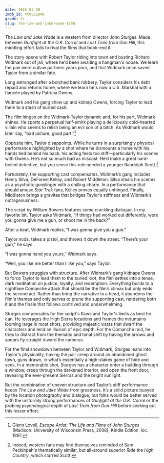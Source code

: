 ```yaml
---
date: 2025-02-28
imdb_id: tt0051848
grade: C+
slug: the-law-and-jake-wade-1958
---
```


_The Law and Jake Wade_ is a western from director John Sturges. Made between <span data-imdb-id="tt0050468">_Gunfight at the O.K. Corral_</span> and <span data-imdb-id="tt0052993">_Last Train from Gun Hill_</span>, this middling effort fails to rival the films that book-end it.

The story opens with Robert Taylor riding into town and busting Richard Widmark out of jail, where he'd been awaiting a hangman's noose. We learn the pair were outlaw partners years prior, and that Widmark once saved Taylor from a similar fate. 

Long estranged after a botched bank robbery, Taylor considers his debt repaid and returns home, where we learn he's now a U.S. Marshal with a fiancée played by Patricia Owens.

Widmark and his gang show up and kidnap Owens, forcing Taylor to lead them to a stash of buried cash.

The film hinges on the Widmark-Taylor dynamic and, for his part, Widmark shines. He sports a perpetual half-smirk playing a deliciously cold-hearted villain who seems to relish being an evil son of a bitch. As Widmark would later say, "bad picture, good part."[^1]

Opposite him, Taylor disappoints. While he turns in a surprisingly physical performance highlighted by a shot where he dismounts a horse with his hands tied behind his back, his acting feels too stiff—particularly his scenes with Owens. He’s not so much bad as miscast. He’d make a great hard-boiled detective, but you sense this role needed a younger Randolph Scott.[^2] 

Fortunately, the supporting cast compensates. Widmark’s gang includes Henry Silva, DeForest Kelley, and Robert Middleton. Silva steals his scenes as a psychotic gunslinger with a chilling charm. In a performance that should amuse _Star Trek_ fans, Kelley proves equally unhinged. Finally, Middleton brings a gravitas that bridges Taylor’s stiffness and Widmark’s outrageousness.

The script by William Bowers features some crackling dialogue. In my favorite bit, Taylor asks Widmark, “If things had worked out differently, were you gonna give me a gun, or shoot me in the back?”

After a beat, Widmark replies, “I was gonna give you a gun.”

Taylor nods, takes a pistol, and throws it down the street. “There’s your gun,” he says.

“I was gonna hand you yours,” Widmark says.

“Well, you like me better than I like you,” says Taylor.

But Bowers struggles with structure. After Widmark’s gang kidnaps Owens to force Taylor to lead them to the buried loot, the film settles into a tense, dark meditation on justice, loyalty, and redemption. Everything builds to a nighttime Comanche attack that should be the film’s climax but only ends the second act. Rather than bring the narrative to a head, it abandons the film's themes and only serves to prune the supporting cast, rendering both it and the finale that follows contrived and underwhelming.

Sturges compensates for the script's flaws and Taylor's limits as best he can. He leverages the High Sierra locations and frames the mountains looming large in most shots, providing majestic vistas that dwarf the characters and lend an illusion of epic depth. For the Comanche raid, he tries to distract from the thematic and tonal shift by having the arrows and spears fly straight toward the cameras.

For the final showdown between Taylor and Widmark, Sturges leans into Taylor's physicality, having the pair creep around an abandoned ghost town, guns drawn, in what’s essentially a high-stakes game of hide and seek. In a memorable shot, Sturges has a character enter a building through a window, creep through the darkened interior, and open the front door, revealing the ever-present Sierras and the bright sunlight.

But the combination of uneven structure and Taylor’s stiff performance keeps _The Law and Jake Wade_ from greatness. It’s a solid picture buoyed by the location photography and dialogue, but folks would be better served with the uniformly strong performances of _Gunfight at the O.K. Corral_ or the probing psychological depth of _Last Train from Gun Hill_ before seeking out this lesser effort.

[^1]: Glenn Lovell, _Escape Artist: The Life and Films of John Sturges_ (Madison: University of Wisconsin Press, 2008), Kindle Edition, loc. 1897.
[^2]: Indeed, western fans may find themselves reminded of Sam Peckinpah's thematically similar, but all-around superior _Ride the High Country_, which starred Scott.